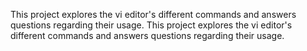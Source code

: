 This project explores the vi editor's different commands and answers questions regarding their usage. This project explores the vi editor's different commands and answers questions regarding their usage.
